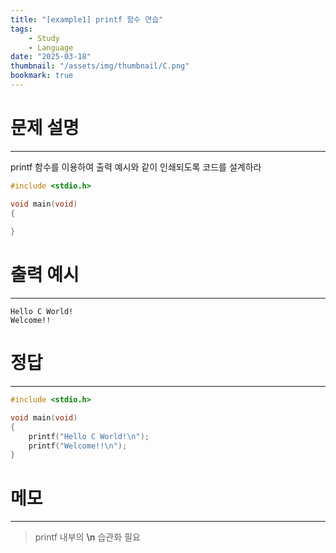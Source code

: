 ```yaml
---
title: "[example1] printf 함수 연습"
tags:
    - Study
    - Language
date: "2025-03-18"
thumbnail: "/assets/img/thumbnail/C.png"
bookmark: true
---
```

# 문제 설명
---
printf 함수를 이용하여 출력 예시와 같이 인쇄되도록 코드를 설계하라

```c
#include <stdio.h>

void main(void)
{
	
}
```

# 출력 예시
---

```
Hello C World!
Welcome!!
```

# 정답
---

```c
#include <stdio.h>

void main(void)
{
	printf("Hello C World!\n");
	printf("Welcome!!\n");
}
```

# 메모
---
> printf 내부의 **\n** 습관화 필요